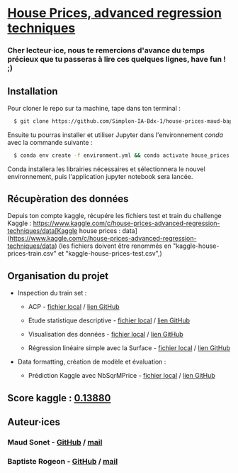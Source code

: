 # [House Prices, advanced regression techniques](https://www.kaggle.com/c/house-prices-advanced-regression-techniques "Challenge Kaggle")


### Cher lecteur·ice, nous te remercions d'avance du temps précieux que tu passeras à lire ces quelques lignes, have fun ! ;)

## Installation

Pour cloner le repo sur ta machine, tape dans ton terminal :

```bash
  $ git clone https://github.com/Simplon-IA-Bdx-1/house-prices-maud-baptiste.git
```

Ensuite tu pourras installer et utiliser Jupyter dans l'environnement *conda* avec la commande suivante :

```bash
  $ conda env create -f environment.yml && conda activate house_prices && jupyter notebook --no-browser
```

Conda installera les librairies nécessaires et sélectionnera le nouvel environnement, puis l'application jupyter notebook sera lancée.


## Récupèration des données

Depuis ton compte kaggle, récupére les fichiers test et train du challenge Kaggle : https://www.kaggle.com/c/house-prices-advanced-regression-techniques/data[Kaggle house prices : data](https://www.kaggle.com/c/house-prices-advanced-regression-techniques/data) (les fichiers doivent être renommés en "kaggle-house-prices-train.csv" et "kaggle-house-prices-test.csv",)



## Organisation du projet
* Inspection du train set : 
    * ACP - [fichier local](http://localhost:8888/notebooks/acp_house_prices.ipynb) / [lien GitHub](https://github.com/Simplon-IA-Bdx-1/house-prices-maud-baptiste/blob/master/acp_house_prices.ipynb)
    
    * Etude statistique descriptive - [fichier local](http://localhost:8888/notebooks/ml_mastery_5_understand_your_data_with_descriptive_statistics.ipynb) / [lien GitHub](https://github.com/Simplon-IA-Bdx-1/house-prices-maud-baptiste/blob/master/ml_mastery_5_understand_your_data_with_descriptive_statistics.ipynb) 

    * Visualisation des données - [fichier local](http://localhost:8888/notebooks/ml_mastery_6_understand_your_data_with_visualization.ipynb) / [lien GitHub](https://github.com/Simplon-IA-Bdx-1/house-prices-maud-baptiste/blob/master/ml_mastery_6_understand_your_data_with_visualization.ipynb)

    * Régression linéaire simple avec la Surface - [fichier local](http://localhost:8888/notebooks/linear_regression_house_data.ipynb) / [lien GitHub](https://github.com/Simplon-IA-Bdx-1/house-prices-maud-baptiste/blob/master/linear_regression_house_data.ipynb)

* Data formatting, création de modèle et évaluation :
    * Prédiction Kaggle avec NbSqrMPrice - [fichier local](http://localhost:8888/notebooks/prediction_with_NeighborhoodSqrMPrice.ipynb) / [lien GitHub](https://github.com/Simplon-IA-Bdx-1/house-prices-maud-baptiste/blob/master/prediction_with_NeighborhoodSqrMPrice.ipynb)

## Score kaggle : [0.13880](https://www.kaggle.com/malaika1/competitions)

## Auteur·ices

### Maud Sonet - [GitHub](https://github.com/Malaika-p) / [mail](mailto:malaika.p.pro@gmail.com)

### Baptiste Rogeon - [GitHub](https://github.com/DaTikh) / [mail](mailto:baptiste.rogeon@gmail.com)
